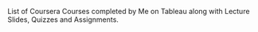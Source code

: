 List of Coursera Courses completed by Me on Tableau along with Lecture Slides, Quizzes and Assignments.

